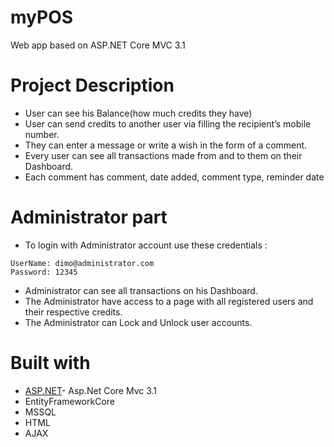 # myPOS

Web app based on ASP.NET Core MVC 3.1

# Project Description


* User can see his Balance(how much credits they have)
* User can  send credits to another user via filling the recipient’s mobile number.
* They can enter a message or write a wish in the form of a comment.
* Every user can see all transactions made from and to them on their Dashboard. 
* Each comment has comment, date added, comment type, reminder date



# Administrator part

* To login with Administrator account use these credentials : 
```
UserName: dimo@administrator.com
Password: 12345
```
* Administrator can see all transactions on his Dashboard. 
* The Administrator have access to a page with all registered users and their respective credits.
* The Administrator can Lock and Unlock user accounts.


# Built with

* [ASP.NET](https://dotnet.microsoft.com/apps/aspnet)- Asp.Net Core Mvc 3.1
* EntityFrameworkCore
* MSSQL
* HTML
* AJAX
